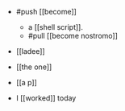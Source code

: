 - #push [[become]]
  - a [[shell script]].
  - #pull [[become nostromo]]
- [[ladee]]
- [[the one]]
- [[a p]]

- I [[worked]] today
